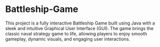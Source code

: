 # Battleship-Game
This project is a fully interactive Battleship Game built using Java with a sleek and intuitive Graphical User Interface (GUI). The game brings the classic naval strategy game to life, allowing players to enjoy smooth gameplay, dynamic visuals, and engaging user interactions.
